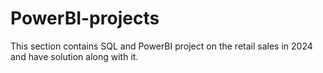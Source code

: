 # PowerBI-projects
This section contains SQL and PowerBI project on the retail sales in 2024 and have solution along with it.

